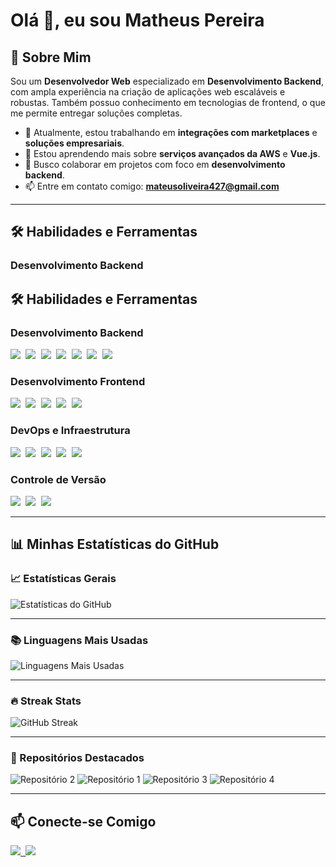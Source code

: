 # Olá 👋, eu sou Matheus Pereira

## 🚀 Sobre Mim
Sou um **Desenvolvedor Web** especializado em **Desenvolvimento Backend**, com ampla experiência na criação de aplicações web escaláveis e robustas. Também possuo conhecimento em tecnologias de frontend, o que me permite entregar soluções completas.

- 🔭 Atualmente, estou trabalhando em **integrações com marketplaces** e **soluções empresariais**.
- 🌱 Estou aprendendo mais sobre **serviços avançados da AWS** e **Vue.js**.
- 👯 Busco colaborar em projetos com foco em **desenvolvimento backend**.
- 📫 Entre em contato comigo: **mateusoliveira427@gmail.com**

---

## 🛠️ Habilidades e Ferramentas

### Desenvolvimento Backend
## 🛠️ Habilidades e Ferramentas

### Desenvolvimento Backend

<kbd> <img src="https://img.shields.io/badge/PHP-777BB4?style=for-the-badge&logo=php&logoColor=white" /> </kbd>
<kbd> <img src="https://img.shields.io/badge/Laravel-FF2D20?style=for-the-badge&logo=laravel&logoColor=white" /> </kbd>
<kbd> <img src="https://img.shields.io/badge/MySQL-4479A1?style=for-the-badge&logo=mysql&logoColor=white" /> </kbd>
<kbd> <img src="https://img.shields.io/badge/SQL%20Server-CC2927?style=for-the-badge&logo=microsoft-sql-server&logoColor=white" /> </kbd>
<kbd> <img src="https://img.shields.io/badge/Apache-D22128?style=for-the-badge&logo=apache&logoColor=white" /> </kbd>
<kbd> <img src="https://img.shields.io/badge/Nginx-269539?style=for-the-badge&logo=nginx&logoColor=white" /> </kbd>
<kbd> <img src="https://img.shields.io/badge/Apache%20Kafka-231F20?style=for-the-badge&logo=apache-kafka&logoColor=white" /> </kbd>

### Desenvolvimento Frontend
<kbd> <img src="https://img.shields.io/badge/HTML5-E34F26?style=for-the-badge&logo=html5&logoColor=white" /> </kbd>
<kbd> <img src="https://img.shields.io/badge/CSS3-1572B6?style=for-the-badge&logo=css3&logoColor=white" /> </kbd>
<kbd> <img src="https://img.shields.io/badge/Bootstrap-7952B3?style=for-the-badge&logo=bootstrap&logoColor=white" /> </kbd>
<kbd> <img src="https://img.shields.io/badge/JavaScript-F7DF1E?style=for-the-badge&logo=javascript&logoColor=black" /> </kbd>
<kbd> <img src="https://img.shields.io/badge/Vue.js-4FC08D?style=for-the-badge&logo=vue.js&logoColor=white" /> </kbd>

### DevOps e Infraestrutura
<kbd> <img src="https://img.shields.io/badge/AWS%20EC2-FF9900?style=for-the-badge&logo=amazon-aws&logoColor=white" /> </kbd>
<kbd> <img src="https://img.shields.io/badge/AWS%20SQS-FF9900?style=for-the-badge&logo=amazon-aws&logoColor=white" /> </kbd>
<kbd> <img src="https://img.shields.io/badge/AWS%20RDS-527FFF?style=for-the-badge&logo=amazon-aws&logoColor=white" /> </kbd>
<kbd> <img src="https://img.shields.io/badge/Linux-FCC624?style=for-the-badge&logo=linux&logoColor=black" /> </kbd>
<kbd> <img src="https://img.shields.io/badge/docker-000000?style=for-the-badge&logo=docker&logoColor=blue" /> </kbd>

### Controle de Versão
<kbd> <img src="https://img.shields.io/badge/Git-F05032?style=for-the-badge&logo=git&logoColor=white" /> </kbd>
<kbd> <img src="https://img.shields.io/badge/GitHub-181717?style=for-the-badge&logo=github&logoColor=white" /> </kbd>
<kbd> <img src="https://img.shields.io/badge/Gitlab-181717?style=for-the-badge&logo=gitlab&logoColor=orange" /> </kbd>

---

## 📊 Minhas Estatísticas do GitHub

### 📈 Estatísticas Gerais
![Estatísticas do GitHub](https://github-readme-stats.vercel.app/api?username=am-matheusoliveira&show_icons=true&theme=dark&count_private=true)

---

### 📚 Linguagens Mais Usadas
![Linguagens Mais Usadas](https://github-readme-stats.vercel.app/api/top-langs/?username=am-matheusoliveira&layout=compact&theme=dark)

---

### 🔥 Streak Stats
![GitHub Streak](https://streak-stats.demolab.com?user=am-matheusoliveira&theme=dark&date_format=M%20j%5B%2C%20Y%5D)

---

### 📌 Repositórios Destacados
![Repositório 2](https://github-readme-stats.vercel.app/api/pin/?username=am-matheusoliveira&repo=teste-pratico-mercado-livre&theme=dark)
![Repositório 1](https://github-readme-stats.vercel.app/api/pin/?username=am-matheusoliveira&repo=desafio-api-restful&theme=dark)
![Repositório 3](https://github-readme-stats.vercel.app/api/pin/?username=am-matheusoliveira&repo=openweather-app&theme=dark)
![Repositório 4](https://github-readme-stats.vercel.app/api/pin/?username=am-matheusoliveira&repo=php-usuario-desafio-tecnico&theme=dark)

---
<!--
### 🐍 Cobra de Contribuições
 ![Cobra de Contribuições](https://github.com/am-matheusoliveira/am-matheusoliveira/blob/output/github-contribution-grid-snake.svg) 
---
-->
## 📫 Conecte-se Comigo
<kbd> <a href="https://www.linkedin.com/in/am-matheusoliveira" target="_blank"> <img src="https://img.shields.io/badge/LinkedIn-0077B5?style=for-the-badge&logo=linkedin&logoColor=white" /> </a> </kbd>
<kbd> <a href="mailto:mateusoliveira427@gmail.com"> <img src="https://img.shields.io/badge/Email-D14836?style=for-the-badge&logo=gmail&logoColor=white" /> </a> </kbd>

